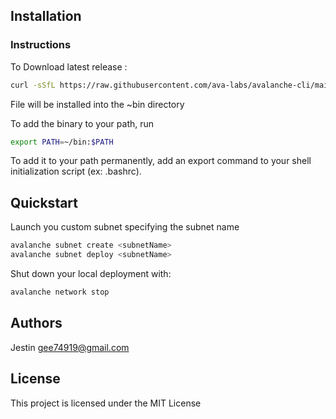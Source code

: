 ## Installation


### Instructions

To Download latest release :

```sh
curl -sSfL https://raw.githubusercontent.com/ava-labs/avalanche-cli/main/scripts/install.sh | sh -s
```

File will be installed into the ~bin directory

To add the binary to your path, run

```sh
export PATH=~/bin:$PATH
```

To add it to your path permanently, add an export command to your shell initialization script (ex: .bashrc).


## Quickstart

Launch you custom subnet specifying the subnet name

```bash
avalanche subnet create <subnetName>
avalanche subnet deploy <subnetName>
```

Shut down your local deployment with:

```bash
avalanche network stop
```
## Authors

Jestin  gee74919@gmail.com

## License

This project is licensed under the MIT License
